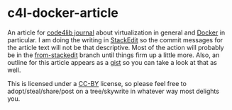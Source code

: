 c4l-docker-article
==================
An article for [code4lib journal](http://journal.code4lib.org/) about virtualization in general and [Docker](http://docker.io) in particular. I am doing the writing in [StackEdit](https://stackedit.io) so the commit messages for the article text will not be that descriptive. Most of the action will probably be in the [from-stackedit](https://github.com/jbfink/c4l-docker-article/tree/from-stackedit) branch until things firm up a little more. Also, an outline for this article appears as a [gist](https://gist.github.com/jbfink/8789677) so you can take a look at that as well. 

This is licensed under a [CC-BY](http://creativecommons.org/licenses/by/2.0/ca/) license, so please feel free to adopt/steal/share/post on a tree/skywrite in whatever way most delights you.

